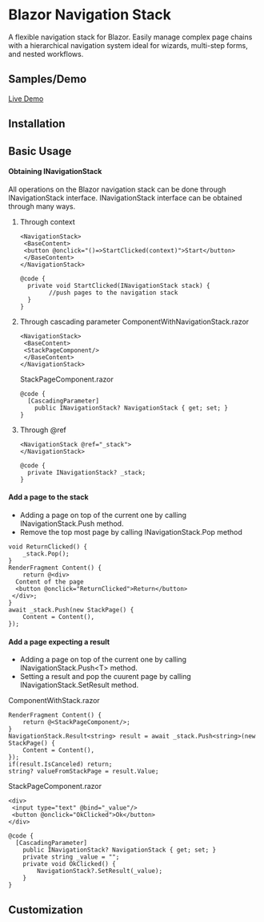 # Blazor Navigation Stack

A flexible navigation stack for Blazor. Easily manage complex page chains with a hierarchical navigation system ideal for wizards, multi-step forms, and nested workflows.




## Samples/Demo
<a href="https://purple-rock-0e47e3410.6.azurestaticapps.net/" target="_blank">Live Demo</a>
## Installation
## Basic Usage
#### Obtaining INavigationStack
All operations on the Blazor navigation stack can be done through INavigationStack interface.
INavigationStack interface can be obtained through many ways.
1. Through context
	``` razor
	<NavigationStack>  
	 <BaseContent>  
	 <button @onclick="()=>StartClicked(context)">Start</button>  
	 </BaseContent>  
	</NavigationStack>  
	  
	@code {  
	  private void StartClicked(INavigationStack stack) {  
	        //push pages to the navigation stack  
	  }  
	}
	```

2. Through cascading parameter
	ComponentWithNavigationStack.razor
	``` razor
	<NavigationStack>  
	 <BaseContent>  
	 <StackPageComponent/>  
	 </BaseContent>  
	</NavigationStack>
	```
	StackPageComponent.razor
	``` razor
	@code {  
	  [CascadingParameter]  
	    public INavigationStack? NavigationStack { get; set; }  
	}
	```

3. Through @ref
	``` razor
	<NavigationStack @ref="_stack">  
	</NavigationStack>  
	  
	@code {  
	  private INavigationStack? _stack;  
	}
	```
#### Add a page to the stack
+ Adding a page on top of the current  one by calling INavigationStack.Push method.
+ Remove the top most page by calling INavigationStack.Pop method
``` razor
void ReturnClicked() {  
    _stack.Pop();  
}  
RenderFragment Content() {  
    return @<div>  
  Content of the page  
  <button @onclick="ReturnClicked">Return</button>  
 </div>;  
}  
await _stack.Push(new StackPage() {  
    Content = Content(),  
});
```
#### Add a page expecting a result
+ Adding a page on top of the current  one by calling INavigationStack.Push\<T> method.
+ Setting a result and pop the cuurent page by calling INavigationStack.SetResult method.

ComponentWithStack.razor
``` razor
RenderFragment Content() {  
    return @<StackPageComponent/>;  
}  
NavigationStack.Result<string> result = await _stack.Push<string>(new StackPage() {  
    Content = Content(),  
});  
if(result.IsCanceled) return;  
string? valueFromStackPage = result.Value;
```
StackPageComponent.razor
``` razor
<div>  
 <input type="text" @bind="_value"/>  
 <button @onclick="OkClicked">Ok</button>  
</div>  
  
@code {  
  [CascadingParameter]  
    public INavigationStack? NavigationStack { get; set; }  
    private string _value = "";  
    private void OkClicked() {  
        NavigationStack?.SetResult(_value);  
    }  
}
```

## Customization
